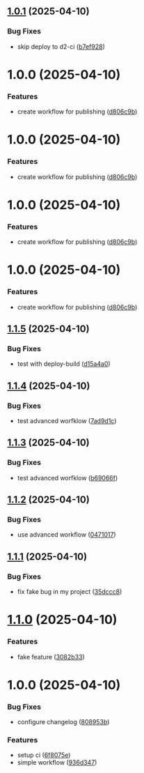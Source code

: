 ## [1.0.1](https://github.com/kabaros/test-workflow/compare/v1.0.0...v1.0.1) (2025-04-10)


### Bug Fixes

* skip deploy to d2-ci ([b7ef928](https://github.com/kabaros/test-workflow/commit/b7ef9288b615262214a6993f4ae74e963865c046))

# 1.0.0 (2025-04-10)


### Features

* create workflow for publishing ([d806c9b](https://github.com/kabaros/test-workflow/commit/d806c9bfd0667617c67dd1d49d5d5c0646a62d54))

# 1.0.0 (2025-04-10)


### Features

* create workflow for publishing ([d806c9b](https://github.com/kabaros/test-workflow/commit/d806c9bfd0667617c67dd1d49d5d5c0646a62d54))

# 1.0.0 (2025-04-10)


### Features

* create workflow for publishing ([d806c9b](https://github.com/kabaros/test-workflow/commit/d806c9bfd0667617c67dd1d49d5d5c0646a62d54))

# 1.0.0 (2025-04-10)


### Features

* create workflow for publishing ([d806c9b](https://github.com/kabaros/test-workflow/commit/d806c9bfd0667617c67dd1d49d5d5c0646a62d54))

## [1.1.5](https://github.com/kabaros/test-workflow/compare/v1.1.4...v1.1.5) (2025-04-10)


### Bug Fixes

* test with deploy-build ([d15a4a0](https://github.com/kabaros/test-workflow/commit/d15a4a07af1051236925994d11dee65d88a1b29d))

## [1.1.4](https://github.com/kabaros/test-workflow/compare/v1.1.3...v1.1.4) (2025-04-10)


### Bug Fixes

* test advanced worfklow ([7ad9d1c](https://github.com/kabaros/test-workflow/commit/7ad9d1c55decd7d908d08818dc241c8ccf89ef7a))

## [1.1.3](https://github.com/kabaros/test-workflow/compare/v1.1.2...v1.1.3) (2025-04-10)


### Bug Fixes

* test advanced worfklow ([b69066f](https://github.com/kabaros/test-workflow/commit/b69066ff20882eb3bd7df38e2db90cd56d911d1b))

## [1.1.2](https://github.com/kabaros/test-workflow/compare/v1.1.1...v1.1.2) (2025-04-10)


### Bug Fixes

*  use advanced workflow ([0471017](https://github.com/kabaros/test-workflow/commit/04710174c64eda525cee43d033bde22fc0af8f1c))

## [1.1.1](https://github.com/kabaros/test-workflow/compare/v1.1.0...v1.1.1) (2025-04-10)


### Bug Fixes

* fix fake bug in my project ([35dccc8](https://github.com/kabaros/test-workflow/commit/35dccc8f468f3d8ef5a0049f202c1e8a33ab458f))

# [1.1.0](https://github.com/kabaros/test-workflow/compare/v1.0.0...v1.1.0) (2025-04-10)


### Features

* fake feature ([3082b33](https://github.com/kabaros/test-workflow/commit/3082b33528a4ea49aea15c573b22baba6f427cb0))

# 1.0.0 (2025-04-10)


### Bug Fixes

* configure changelog ([808953b](https://github.com/kabaros/test-workflow/commit/808953bf40d5a9510457265a9d1485c2b47888da))


### Features

* setup ci ([6f8075e](https://github.com/kabaros/test-workflow/commit/6f8075e441e871c28ee9049e75c3a675a1f56351))
* simple workflow ([936d347](https://github.com/kabaros/test-workflow/commit/936d347f58eaf694542ab3a2cf0962d9c3c01e85))
